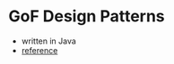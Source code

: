 # GoF Design Patterns

- written in Java
- [reference](https://www.amazon.co.jp/%E5%A2%97%E8%A3%9C%E6%94%B9%E8%A8%82%E7%89%88Java%E8%A8%80%E8%AA%9E%E3%81%A7%E5%AD%A6%E3%81%B6%E3%83%87%E3%82%B6%E3%82%A4%E3%83%B3%E3%83%91%E3%82%BF%E3%83%BC%E3%83%B3%E5%85%A5%E9%96%80-%E7%B5%90%E5%9F%8E-%E6%B5%A9/dp/4797327030/ref=asc_df_4797327030/?tag=jpgo-22&linkCode=df0&hvadid=295723231663&hvpos=&hvnetw=g&hvrand=1701107541277091659&hvpone=&hvptwo=&hvqmt=&hvdev=c&hvdvcmdl=&hvlocint=&hvlocphy=1009343&hvtargid=pla-524447502226&psc=1)